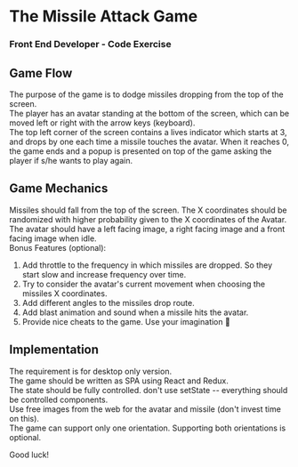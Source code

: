 # The Missile Attack Game
### Front End Developer - Code Exercise

## Game Flow

The purpose of the game is to dodge missiles dropping from the top of the screen.  
The player has an avatar standing at the bottom of the screen, which can be moved left or right with the arrow keys (keyboard).  
The top left corner of the screen contains a lives indicator which starts at 3, and drops by one each time a missile touches the avatar. When it reaches 0, the game ends and a popup is presented on top of the game asking the player if s/he wants to play again.  
## Game Mechanics
Missiles should fall from the top of the screen. The X coordinates should be randomized with higher probability given to the X coordinates of the Avatar.  
The avatar should have a left facing image, a right facing image and a front facing image when idle.  
Bonus Features (optional):  
1. Add throttle to the frequency in which missiles are dropped. So they start slow and increase frequency over time.  
2. Try to consider the avatar's current movement when choosing the missiles X coordinates.  
3. Add different angles to the missiles drop route.  
4. Add blast animation and sound when a missile hits the avatar.  
5. Provide nice cheats to the game. Use your imagination   

## Implementation
The requirement is for desktop only version.  
The game should be written as SPA using React and Redux.  
The state should be fully controlled. don't use setState -- everything should be controlled components.  
Use free images from the web for the avatar and missile (don't invest time on this).  
The game can support only one orientation. Supporting both orientations is optional.

Good luck!
